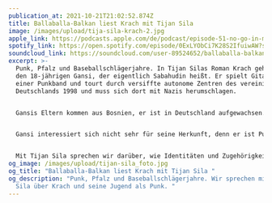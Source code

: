 ```yaml
---
publication_at: 2021-10-21T21:02:52.874Z
title: Ballaballa-Balkan liest Krach mit Tijan Sila
image: /images/upload/tija-sila-krach-2.jpg
apple_link: https://podcasts.apple.com/de/podcast/episode-51-no-go-in-montenegro/id1170436903?i=1000536916506
spotify_link: https://open.spotify.com/episode/0ExLYObCi7K28S2IfuiwAW?si=d1dbd7bdc23a4e09
soundcloud_link: https://soundcloud.com/user-89524652/ballaballa-balkan-liest-krach-mit-tijan-sila?si=5a30888918c14a7597053d813191165e
excerpt: >-
  Punk, Pfalz und Baseballschlägerjahre. In Tijan Silas Roman Krach geht es um
  den 18-jährigen Gansi, der eigentlich Sabahudin heißt. Er spielt Gitarre in
  einer Punkband und tourt durch versiffte autonome Zentren des vereinigten
  Deutschlands 1998 und muss sich dort mit Nazis herumschlagen.


  Gansis Eltern kommen aus Bosnien, er ist in Deutschland aufgewachsen. Sein älterer Bruder ist ein Chirurg und Bildungsaufsteiger, der sich daran stört, dass die Deutschen sich immer noch für was Besseres halten. Seine beiden kleinen Schwestern hören Tic Tac Toe und sind in der ersten Klasse sitzen geblieben. Seine Eltern haben einen Trödelladen, den sie aber lieber Antiquariat nennen.


  Gansi interessiert sich nicht sehr für seine Herkunft, denn er ist Punk und Punks don't give a fuck. Doch als Hikmet aus dem Bosnienkrieg in seine Klasse kommt, ist Gansi gezwungen, sich mit seiner Herkunft auseinanderzusetzen.


  Mit Tijan Sila sprechen wir darüber, wie Identitäten und Zugehörigkeit Ende der 90er verhandelt wurden und warum er neben Deutsch und Bosnisch auch auf Pfälzisch schreibt.
og_image: /images/upload/tijan-sila_foto.jpg
og_title: "Ballaballa-Balkan liest Krach mit Tijan Sila "
og_description: "Punk, Pfalz und Baseballschlägerjahre. Wir sprechen mit Tijan
  Sila über Krach und seine Jugend als Punk. "
---
```

